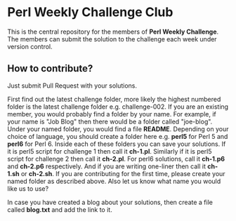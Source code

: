# Perl Weekly Challenge Club

This is the central repository for the members of **Perl Weekly Challenge**. The members can submit the solution to the challenge each week under version control.

## How to contribute?
Just submit Pull Request with your solutions.

First find out the latest challenge folder, more likely the highest numbered folder is the latest challenge folder e.g. challenge-002. If you are an existing member, you would probably find a folder by your name. For example, if your name is "Job Blog" then there would be a folder called "joe-blog". Under your named folder, you would find a file **README**. Depending on your choice of language, you should create a folder here e.g. **perl5** for Perl 5 and **perl6** for Perl 6. Inside each of these folders you can save your solutions. If it is perl5 script for challenge 1 then call it **ch-1.pl**. Similarly if it is perl5 script for challenge 2 then call it **ch-2.pl**. For perl6 solutions, call it **ch-1.p6** and **ch-2.p6** respectively. And if you are writing one-liner then call it **ch-1.sh** or **ch-2.sh**. If you are contributing for the first time, please create your named folder as described above. Also let us know what name you would like us to use?

In case you have created a blog about your solutions, then create a file called **blog.txt** and add the link to it.
